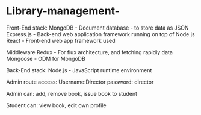 # Library-management-

Front-End stack:
MongoDB - Document database - to store data as JSON
Express.js - Back-end web application framework running on top of Node.js
React - Front-end web app framework used

Middleware
Redux - For flux architecture, and fetching rapidly data
Mongoose - ODM for MongoDB

Back-End stack:
Node.js - JavaScript runtime environment

Admin route access:
Username:Director
password: director

Admin can: add, remove book, issue book to student

Student can: view book, edit own profile
